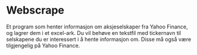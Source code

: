 # Webscrape
Et program som henter informasjon om aksjeselskaper fra Yahoo Finance, og lagrer dem i et excel-ark.
Du vil behøve en tekstfil med tickernavn til selskapene du er interessert i å hente informasjon om. Disse
må også være tilgjengelig på Yahoo Finance.
